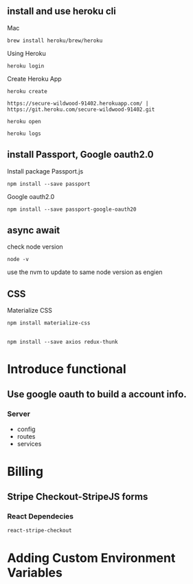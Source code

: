 ## install and use heroku cli
Mac
```
brew install heroku/brew/heroku
```
Using Heroku
```
heroku login
```
Create Heroku App 
```
heroku create
```
```
https://secure-wildwood-91402.herokuapp.com/ | https://git.heroku.com/secure-wildwood-91402.git
```
```
heroku open
```
```
heroku logs
```
## install Passport, Google oauth2.0
Install package
Passport.js
```
npm install --save passport
```
Google oauth2.0
```
npm install --save passport-google-oauth20
```
## async await
check node version
```
node -v
```
use the nvm to update to same node version as engien 

## CSS
Materialize CSS
```
npm install materialize-css
```
##
```
npm install --save axios redux-thunk
```

# Introduce functional
## Use google oauth to build a account info.
### Server
* config
* routes
* services

# Billing
## Stripe Checkout-StripeJS forms
### React Dependecies
```
react-stripe-checkout
```
# Adding Custom Environment Variables

